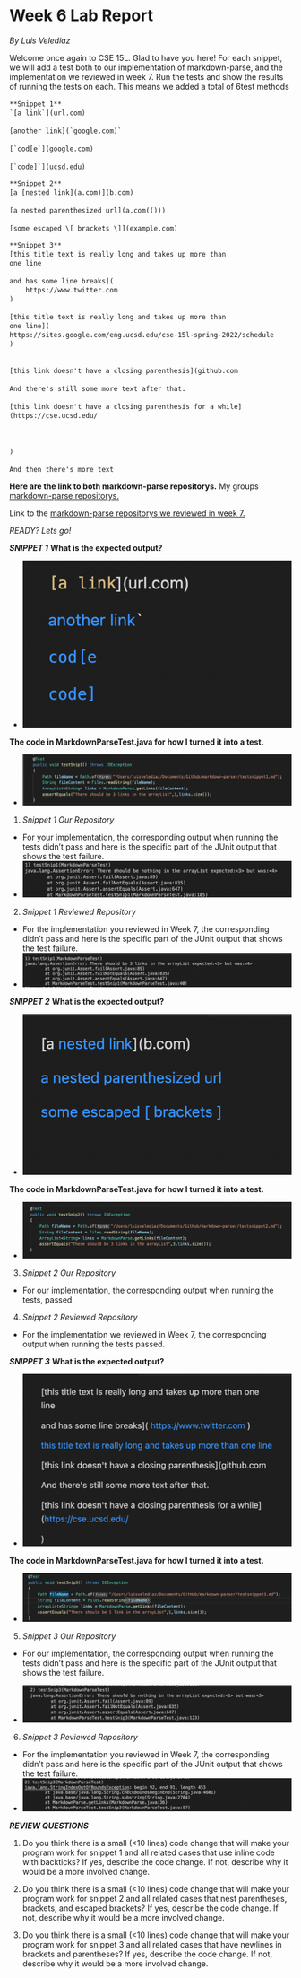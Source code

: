 # Week 6 Lab Report
*By Luis Velediaz*

Welcome once again to CSE 15L. Glad to have you here! For each snippet, we will add a test both to our implementation of markdown-parse, and the implementation we reviewed in week 7. Run the tests and show the results of running the tests on each. This means we added a total of 6test methods 


```
**Snippet 1**
`[a link`](url.com)

[another link](`google.com)`

[`cod[e`](google.com)

[`code]`](ucsd.edu)
```
```
**Snippet 2**
[a [nested link](a.com)](b.com)

[a nested parenthesized url](a.com(()))

[some escaped \[ brackets \]](example.com)
```
```
**Snippet 3**
[this title text is really long and takes up more than 
one line

and has some line breaks](
    https://www.twitter.com
)

[this title text is really long and takes up more than 
one line](
https://sites.google.com/eng.ucsd.edu/cse-15l-spring-2022/schedule
)


[this link doesn't have a closing parenthesis](github.com

And there's still some more text after that.

[this link doesn't have a closing parenthesis for a while](https://cse.ucsd.edu/



)

And then there's more text
```

**Here are the link to both markdown-parse repositorys.**
My groups [markdown-parse repositorys.](https://github.com/bchoUCSD/markdown-parser)

Link to the [markdown-parse repositorys we reviewed in week 7.](https://github.com/KristinEbu/markdown-parser)

*READY? Lets go!*


***SNIPPET 1***
**What is the expected output?** 
-  ![produce1](produce1.png)

**The code in MarkdownParseTest.java for how I turned it into a test.**
- ![test1](test1.png)

1) *Snippet 1 Our Repository*
- For your implementation, the corresponding output when running the tests didn’t pass and here is the specific part of the JUnit output that shows the test failure.
-  ![ourTest1](ourTest1.png)


2) *Snippet 1 Reviewed Repository*
- For the implementation you reviewed in Week 7, the corresponding didn’t pass and here is the specific part of the JUnit output that shows the test failure.
- ![otherTest1](otherTest1.png)


***SNIPPET 2***
**What is the expected output?** 
- ![produce2](produce2.png)

**The code in MarkdownParseTest.java for how I turned it into a test.**
- ![test2](test2.png)

3) *Snippet 2 Our Repository*
- For our implementation, the corresponding output when running the tests, passed.

4) *Snippet 2 Reviewed Repository*
- For the implementation we reviewed in Week 7, the corresponding output when running the tests passed.

***SNIPPET 3***
**What is the expected output?** 
- ![produce3](produce3.png)

**The code in MarkdownParseTest.java for how I turned it into a test.**
- ![test3](test3.png)

5) *Snippet 3 Our Repository*
- For our implementation, the corresponding output when running the tests didn’t pass and here is the specific part of the JUnit output that shows the test failure.

-  ![ourTest3](ourTest3.png)


6) *Snippet 3 Reviewed Repository*
- For the implementation you reviewed in Week 7, the corresponding didn’t pass and here is the specific part of the JUnit output that shows the test failure.
- ![otherTest3](otherTest3.png)


***REVIEW QUESTIONS***
1) Do you think there is a small (<10 lines) code change that will make your program work for snippet 1 and all related cases that use inline code with backticks? If yes, describe the code change. If not, describe why it would be a more involved change.

2) Do you think there is a small (<10 lines) code change that will make your program work for snippet 2 and all related cases that nest parentheses, brackets, and escaped brackets? If yes, describe the code change. If not, describe why it would be a more involved change.

3) Do you think there is a small (<10 lines) code change that will make your program work for snippet 3 and all related cases that have newlines in brackets and parentheses? If yes, describe the code change. If not, describe why it would be a more involved change.
